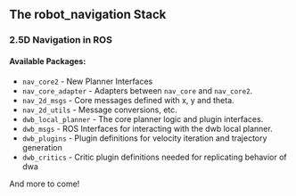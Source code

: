 ## The robot_navigation Stack
### 2.5D Navigation in ROS

#### Available Packages:
 * `nav_core2` - New Planner Interfaces
 * `nav_core_adapter` - Adapters between `nav_core` and `nav_core2`.
 * `nav_2d_msgs` - Core messages defined with x, y and theta.
 * `nav_2d_utils` - Message conversions, etc.
 * `dwb_local_planner` - The core planner logic and plugin interfaces.
 * `dwb_msgs` - ROS Interfaces for interacting with the dwb local planner.
 * `dwb_plugins` - Plugin definitions for velocity iteration and trajectory generation
 * `dwb_critics` - Critic plugin definitions needed for replicating behavior of dwa

And more to come!

